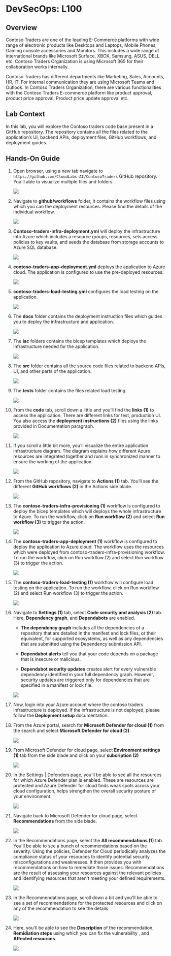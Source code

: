 # DevSecOps: L100

## Overview

Contoso Traders are one of the leading E-Commerce platforms with wide range of electronic products like Desktops and Laptops, Mobile Phones, Gaming console accessories and Monitors. This includes a wide range of international brands like Microsoft Surface, XBOX, Samsung, ASUS, DELL etc. Contoso Traders Organization is using Microsoft 365 for their collaboration works internally.

Contoso Traders has different departments like Marketing, Sales, Accounts, HR, IT. For internal communication they are using Microsoft Teams and Outlook. In Contoso Traders Organization, there are various functionalities with the Contoso Traders E-commerce platform like product approval, product price approval, Product price update approval etc. 

## Lab Context

In this lab, you will explore the Contoso traders code base present in a GitHub repository. The repository contains all the files related to the application’s UI, backend APIs, deployment files, GitHub workflows, and deployment guides.

## Hands-On Guide

1.	Open browser, using a new tab navigate to `https://github.com/CloudLabs-AI/ContosoTraders` GitHub repository. You’ll able to visualize multiple files and folders. 

    ![](media/ct1.png)

1.	Navigate to **github/workflows** folder, it contains the workflow files using which you can the deployment resources. Please find the details of the individual workflow.

    ![](media/ct2.png) 

1.	**Contoso-traders-infra-deployment.yml** will deploy the infrastructure into Azure which includes a resource groups, resources, sets access policies to key vaults, and seeds the database from storage accounts to Azure SQL database.

    ![](media/ct3.png) 

1.	**contoso-traders-app-deployment.yml** deploys the application to Azure cloud. The application is configured to use the pre-deployed resources.

    ![](media/ct4.png) 

1.	**contoso-traders-load-testing.yml** configures the load testing on the application.
  
    ![](media/ct5.png)

1.	The **docs** folder contains the deployment instruction files which guides you to deploy the infrastructure and application.

    ![](media/ct6.png)

1.	The **iac** folders contains the bicep templates which deploys the infrastructure needed for the application.

    ![](media/ct7.png) 

1.	The **src** folder contains all the source code files related to backend APIs, UI, and other parts of the application.

    ![](media/ct8.png)  

1.	The **tests** folder contains the files related load testing.

    ![](media/ct9.png)   

1.	From the **code** tab, scroll down a little and you’ll find the **links (1)** to access the application. There are different links for test, production UI. You also access the **deployment instructions (2)** files using the links provided in Documentation paragraph.

    ![](media/ct10.png)  

1.	If you scroll a little bit more, you’ll visualize the entire application infrastructure diagram. The diagram explains how different Azure resources are integrated together and runs in synchronized manner to ensure the working of the application.

    ![](media/ct11.png)  

1.	From the GitHub repository, navigate to **Actions (1)** tab. You’ll see the different **GitHub workflows (2)** in the Actions side blade.

    ![](media/ct12.png)  

1.	The **contoso-traders-infra-provisioning (1)** workflow is configured to deploy the bicep templates which will deploys the whole infrastructure to Azure. To run the workflow, click on **Run workflow (2)** and select **Run workflow (3)** to trigger the action.

    ![](media/ct13.png)  

1.	The **contoso-traders-app-deployment (1)** workflow is configured to deploy the application to Azure cloud. The workflow uses the resources which were deployed from contoso-traders-infra-provisioning workflow. To run the workflow, click on Run workflow (2) and select Run workflow (3) to trigger the action.
  
    ![](media/ct14.png)   

1.	The **contoso-traders-load-testing (1)** workflow will configure load testing on the application. To run the workflow, click on Run workflow (2) and select Run workflow (3) to trigger the action.

    ![](media/ct14.png)
   
1. Navigate to **Settings (1)** tab, select **Code security and analysis (2)** tab. Here, **Dependency graph**, and **Dependabots** are enabled. 

   - **The dependency graph** includes all the dependencies of a repository that are detailed in the manifest and lock files, or their equivalent, for supported ecosystems, as well as any dependencies that are submitted using the Dependency submission API.
   
   - **Dependabot alerts** tell you that your code depends on a package that is insecure or malicious.   

   - **Dependabot security updates** creates  alert for every vulnerable dependency identified in your full dependency graph. However, security updates are triggered only for dependencies that are specified in a manifest or lock file.
   
   ![](media/ct16.png)
   
1. Now, login into your Azure account where the contoso traders infrastructure is deployed. If the infrastructure is not deployed, please follow the **Deployment setup** documentation.

1. From the Azure portal, search for **Microsoft Defender for cloud (1)** from the search and select **Microsoft Defender for cloud (2)**.

   ![](media/ct17.png)
   
1. From Microsoft Defender for cloud page, select **Environment settings (1)** tab from the side blade and click on your **subcription (2)**      
      
   ![](media/ct18.png)
   
1. In the Settings | Defenders page, you'll be able to see all the resources for which Azure Defender plan is enabled. These are resources are protected and Azure Defender for cloud finds weak spots across your cloud configuration, helps strengthen the overall security posture of your environment.
   
   ![](media/ct19.png)   
   
1. Navigate back to Microsoft Defender for cloud page, select **Recommendations** from the side blade.

   ![](media/ct20.png)
   
1. In the Recommendations page, select the **All recommendations (1)** tab. You'll be able to see a bunch of recommendations based on the severity. Using the policies, Defender for Cloud periodically analyzes the compliance status of your resources to identify potential security misconfigurations and weaknesses. It then provides you with recommendations on how to remediate those issues. Recommendations are the result of assessing your resources against the relevant policies and identifying resources that aren't meeting your defined requirements.

   ![](media/ct20.png)
  
1. In the Recommendations page, scroll down a bit and you'll be able to see a set of recommendations for the protected resources and click on any of the recommendation to see the details

   ![](media/ct21.png)
  
1. Here, you'll be able to see the **Description** of the recommendation, **Remidiation steps** using which you can fix the vulnerability , and **Affected resources**.

   ![](media/ct21.png)  

    
